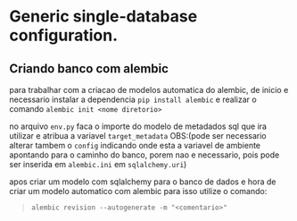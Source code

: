 # Generic single-database configuration.

## Criando banco com alembic

para trabalhar com a criacao de modelos automatica do alembic, de inicio e necessario instalar a dependencia
`pip install alembic` e realizar o comando `alembic init <nome diretorio>` 

no arquivo `env.py` faca o importe do modelo de metadados sql que ira utilizar e atribua a variavel `target_metadata`
OBS:(pode ser necessario alterar tambem o `config` indicando onde esta a variavel de ambiente apontando para o caminho do banco,
     porem nao e necessario, pois pode ser inserida em `alembic.ini` em `sqlalchemy.uri`)

apos criar um modelo com sqlalchemy para o banco de dados e hora de criar um modelo automatico com alembic 
para isso utilize o comando\:
> `alembic revision --autogenerate -m "<comentario>"`
